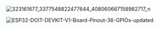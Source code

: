 
![323161677_3377548822477644_408060667158982717_n](https://user-images.githubusercontent.com/103579421/210234808-337acaa0-aa45-4960-a3f9-9a5e870d897d.png)


![ESP32-DOIT-DEVKIT-V1-Board-Pinout-36-GPIOs-updated](https://user-images.githubusercontent.com/103579421/210223689-310f5855-2108-49e3-a46a-c887cd206ffe.jpg)

